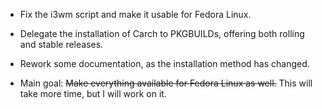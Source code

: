- Fix the i3wm script and make it usable for Fedora Linux.

- Delegate the installation of Carch to PKGBUILDs, offering both rolling and stable releases.

- Rework some documentation, as the installation method has changed.

- Main goal: ~~Make everything available for Fedora Linux as well.~~ This will take more time, but I will work on it.




